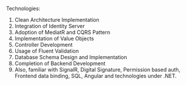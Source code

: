 Technologies:
  1. Clean Architecture Implementation
  2. Integration of Identity Server
  3. Adoption of MediatR and CQRS Pattern
  4. Implementation of Value Objects
  5. Controller Development
  6. Usage of Fluent Validation
  7. Database Schema Design and Implementation 
  8. Completion of Backend Development
  9. Also, familiar with SignalR, Digital Signature, Permission based auth, Frontend data binding, SQL, Angular and technologies under .NET.
